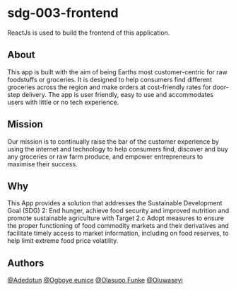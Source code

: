 # sdg-003-frontend

ReactJs is used to build the frontend of this application.

## About

This app is built with the aim of being Earths most customer-centric for raw foodstuffs or groceries. It is designed to help consumers find different groceries across the region and make orders at cost-friendly rates for door-step delivery. The app is user friendly, easy to use and accommodates users with little or no tech experience.

## Mission

Our mission is to continually raise the bar of the customer experience by using the internet and technology to help consumers find, discover and buy any groceries or raw farm produce, and empower entrepreneurs to maximise their success.

## Why

This App provides a solution that addresses the Sustainable Development Goal (SDG) 2: End hunger, achieve food security and improved nutrition and promote sustainable agriculture with Target 2.c Adopt measures to ensure the proper functioning of food commodity markets and their derivatives and facilitate timely access to market information, including on food reserves, to help limit extreme food price volatility. 



## Authors

[@Adedotun](https://github.com/dee-d-dev)
[@Ogboye eunice](https://github.com/eunice-ogboye)
[@Olasupo Funke](https://github.com/Roxie-32)
[@Oluwaseyi](https://github.com/cheayi)

